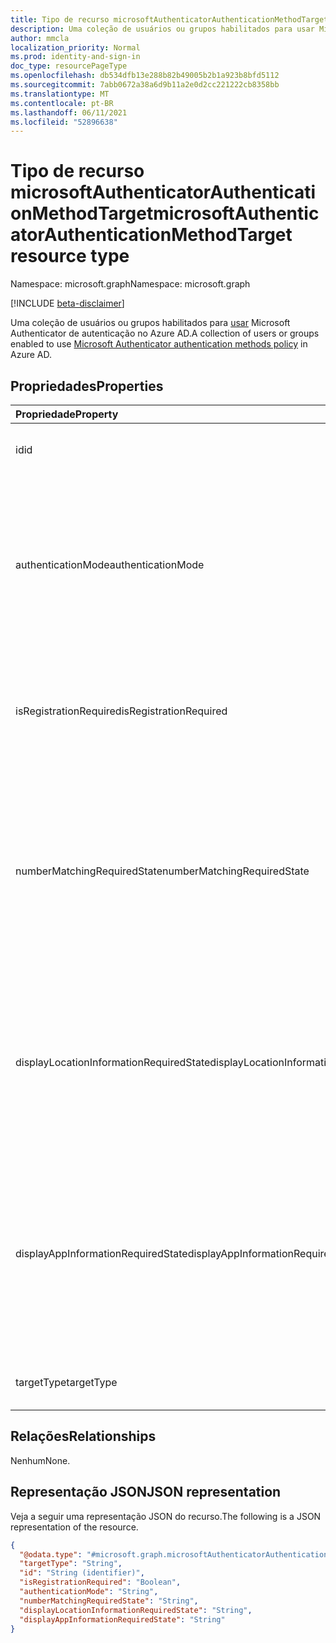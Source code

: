 ```yaml
---
title: Tipo de recurso microsoftAuthenticatorAuthenticationMethodTarget
description: Uma coleção de usuários ou grupos habilitados para usar Microsoft Authenticator de autenticação.
author: mmcla
localization_priority: Normal
ms.prod: identity-and-sign-in
doc_type: resourcePageType
ms.openlocfilehash: db534dfb13e288b82b49005b2b1a923b8bfd5112
ms.sourcegitcommit: 7abb0672a38a6d9b11a2e0d2cc221222cb8358bb
ms.translationtype: MT
ms.contentlocale: pt-BR
ms.lasthandoff: 06/11/2021
ms.locfileid: "52896638"
---
```

# <a name="microsoftauthenticatorauthenticationmethodtarget-resource-type"></a><span data-ttu-id="28e22-103">Tipo de recurso microsoftAuthenticatorAuthenticationMethodTarget</span><span class="sxs-lookup"><span data-stu-id="28e22-103">microsoftAuthenticatorAuthenticationMethodTarget resource type</span></span>
<span data-ttu-id="28e22-104">Namespace: microsoft.graph</span><span class="sxs-lookup"><span data-stu-id="28e22-104">Namespace: microsoft.graph</span></span>

[!INCLUDE [beta-disclaimer](../../includes/beta-disclaimer.md)]

<span data-ttu-id="28e22-105">Uma coleção de usuários ou grupos habilitados para [usar](../resources/microsoftAuthenticatorAuthenticationMethodConfiguration.md) Microsoft Authenticator de autenticação no Azure AD.</span><span class="sxs-lookup"><span data-stu-id="28e22-105">A collection of users or groups enabled to use [Microsoft Authenticator authentication methods policy](../resources/microsoftAuthenticatorAuthenticationMethodConfiguration.md) in Azure AD.</span></span>

## <a name="properties"></a><span data-ttu-id="28e22-106">Propriedades</span><span class="sxs-lookup"><span data-stu-id="28e22-106">Properties</span></span>
|<span data-ttu-id="28e22-107">Propriedade</span><span class="sxs-lookup"><span data-stu-id="28e22-107">Property</span></span>|<span data-ttu-id="28e22-108">Tipo</span><span class="sxs-lookup"><span data-stu-id="28e22-108">Type</span></span>|<span data-ttu-id="28e22-109">Descrição</span><span class="sxs-lookup"><span data-stu-id="28e22-109">Description</span></span>|
|:---|:---|:---|
|<span data-ttu-id="28e22-110">id</span><span class="sxs-lookup"><span data-stu-id="28e22-110">id</span></span>|<span data-ttu-id="28e22-111">Cadeia de caracteres</span><span class="sxs-lookup"><span data-stu-id="28e22-111">String</span></span>|<span data-ttu-id="28e22-112">ID do objeto de um usuário ou grupo do Azure AD.</span><span class="sxs-lookup"><span data-stu-id="28e22-112">Object ID of an Azure AD user or group.</span></span>|
|<span data-ttu-id="28e22-113">authenticationMode</span><span class="sxs-lookup"><span data-stu-id="28e22-113">authenticationMode</span></span>|<span data-ttu-id="28e22-114">microsoftAuthenticatorAuthenticationMode</span><span class="sxs-lookup"><span data-stu-id="28e22-114">microsoftAuthenticatorAuthenticationMode</span></span>|<span data-ttu-id="28e22-115">Determina quais tipos de notificações podem ser usadas para entrar.</span><span class="sxs-lookup"><span data-stu-id="28e22-115">Determines which types of notifications can be used for sign-in.</span></span> <span data-ttu-id="28e22-116">Os valores possíveis são: `any` , ( somente sem `deviceBasedPush` senha), `push` .</span><span class="sxs-lookup"><span data-stu-id="28e22-116">Possible values are: `any`, `deviceBasedPush` (passwordless only), `push`.</span></span>|
|<span data-ttu-id="28e22-117">isRegistrationRequired</span><span class="sxs-lookup"><span data-stu-id="28e22-117">isRegistrationRequired</span></span>|<span data-ttu-id="28e22-118">Boolean</span><span class="sxs-lookup"><span data-stu-id="28e22-118">Boolean</span></span>|<span data-ttu-id="28e22-119">Determina se o usuário é imposto a registrar o método de autenticação.</span><span class="sxs-lookup"><span data-stu-id="28e22-119">Determines whether the user is enforced to register the authentication method.</span></span> <span data-ttu-id="28e22-120">*Não há suporte para*.</span><span class="sxs-lookup"><span data-stu-id="28e22-120">*Not supported*.</span></span> |
|<span data-ttu-id="28e22-121">numberMatchingRequiredState</span><span class="sxs-lookup"><span data-stu-id="28e22-121">numberMatchingRequiredState</span></span>|<span data-ttu-id="28e22-122">advancedConfigState</span><span class="sxs-lookup"><span data-stu-id="28e22-122">advancedConfigState</span></span>|<span data-ttu-id="28e22-123">Requer correspondência de números para notificações MFA.</span><span class="sxs-lookup"><span data-stu-id="28e22-123">Requires number matching for MFA notifications.</span></span> <span data-ttu-id="28e22-124">O valor é ignorado para notificações de login por telefone.</span><span class="sxs-lookup"><span data-stu-id="28e22-124">Value is ignored for phone sign-in notifications.</span></span> <span data-ttu-id="28e22-125">Os valores possíveis são: `enabled`, `disabled`, `default`.</span><span class="sxs-lookup"><span data-stu-id="28e22-125">Possible values are: `enabled`, `disabled`, `default`.</span></span>|
|<span data-ttu-id="28e22-126">displayLocationInformationRequiredState</span><span class="sxs-lookup"><span data-stu-id="28e22-126">displayLocationInformationRequiredState</span></span>|<span data-ttu-id="28e22-127">advancedConfigState</span><span class="sxs-lookup"><span data-stu-id="28e22-127">advancedConfigState</span></span>|<span data-ttu-id="28e22-128">Determina se o local da assinatura deve ser mostrado ao usuário no corpo da notificação.</span><span class="sxs-lookup"><span data-stu-id="28e22-128">Determines whether the location of the sign-in should be shown to the user in the body of the notification.</span></span> <span data-ttu-id="28e22-129">Os valores possíveis são: `enabled`, `disabled`, `default`.</span><span class="sxs-lookup"><span data-stu-id="28e22-129">Possible values are: `enabled`, `disabled`, `default`.</span></span>|
|<span data-ttu-id="28e22-130">displayAppInformationRequiredState</span><span class="sxs-lookup"><span data-stu-id="28e22-130">displayAppInformationRequiredState</span></span>|<span data-ttu-id="28e22-131">advancedConfigState</span><span class="sxs-lookup"><span data-stu-id="28e22-131">advancedConfigState</span></span>|<span data-ttu-id="28e22-132">Determina se o aplicativo no qual o usuário está entrando deve ser mostrado ao usuário no corpo da notificação.</span><span class="sxs-lookup"><span data-stu-id="28e22-132">Determines whether the app the user is signing into should be shown to the user in the body of the notification.</span></span> <span data-ttu-id="28e22-133">Os valores possíveis são: `enabled`, `disabled`, `default`.</span><span class="sxs-lookup"><span data-stu-id="28e22-133">Possible values are: `enabled`, `disabled`, `default`.</span></span>|
|<span data-ttu-id="28e22-134">targetType</span><span class="sxs-lookup"><span data-stu-id="28e22-134">targetType</span></span>|<span data-ttu-id="28e22-135">authenticationMethodTargetType</span><span class="sxs-lookup"><span data-stu-id="28e22-135">authenticationMethodTargetType</span></span>| <span data-ttu-id="28e22-136">Os valores possíveis são: `null`, `user`, `group`.</span><span class="sxs-lookup"><span data-stu-id="28e22-136">Possible values are: `null`, `user`, `group`.</span></span>|

## <a name="relationships"></a><span data-ttu-id="28e22-137">Relações</span><span class="sxs-lookup"><span data-stu-id="28e22-137">Relationships</span></span>
<span data-ttu-id="28e22-138">Nenhum</span><span class="sxs-lookup"><span data-stu-id="28e22-138">None.</span></span>

## <a name="json-representation"></a><span data-ttu-id="28e22-139">Representação JSON</span><span class="sxs-lookup"><span data-stu-id="28e22-139">JSON representation</span></span>
<span data-ttu-id="28e22-140">Veja a seguir uma representação JSON do recurso.</span><span class="sxs-lookup"><span data-stu-id="28e22-140">The following is a JSON representation of the resource.</span></span>
<!-- {
  "blockType": "resource",
  "keyProperty": "id",
  "@odata.type": "microsoft.graph.microsoftAuthenticatorAuthenticationMethodTarget",
  "baseType": "microsoft.graph.authenticationMethodTarget",
  "openType": false
}
-->
``` json
{
  "@odata.type": "#microsoft.graph.microsoftAuthenticatorAuthenticationMethodTarget",
  "targetType": "String",
  "id": "String (identifier)",
  "isRegistrationRequired": "Boolean",
  "authenticationMode": "String",
  "numberMatchingRequiredState": "String",
  "displayLocationInformationRequiredState": "String",
  "displayAppInformationRequiredState": "String"
}

```
